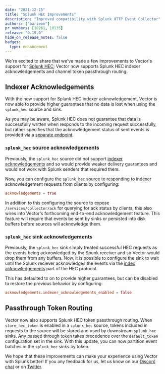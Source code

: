 ```yaml
---
date: "2021-12-15"
title: "Splunk HEC Improvements"
description: "Improved compatibility with Splunk HTTP Event Collector"
authors: ["barieom"]
pr_numbers: [10261, 10135]
release: "0.19.0"
hide_on_release_notes: false
badges:
  type: enhancement
---
```


We're excited to share that we've made a few improvements to Vector's support
for [Splunk HEC][Splunk HEC]; Vector now supports Splunk HEC indexer
acknowledgements and channel token passthrough routing.

## Indexer Acknowledgements

With the new support for Splunk HEC indexer acknowledgement, Vector is now able
to provide higher guarantees that no data is lost when using the `splunk_hec`
source and sink.

As you may be aware, Splunk HEC does not guarantee that data is successfully
written when responds to the incoming request successfully, but rather specifies
that the acknowledgement status of sent events is provided via a [separate
endpoint][indexer].

### `splunk_hec` source acknowledgements

Previously, the `splunk_hec`  source did not support [indexer
acknowledgements][indexer] and so would provide weaker delivery guarantees and
would not work with Splunk senders that required them.

Now, you can configure the `splunk_hec` source to responding to indexer
acknowledgement requests from clients by configuring:

```toml
acknowledgements = true
```

In addition to this configuring the source to expose `/services/collector/ack`
for querying for ack status by clients, this also wires into Vector's
forthcoming end-to-end acknowledgement feature. This feature will require that
events be sent by sinks or persisted into disk buffers before sources will
acknowledge them.

### `splunk_hec` sink acknowledgements

Previously, the `splunk_hec` sink simply treated successful HEC requests as the
events being acknowledged by the Spunk receiver and so Vector would drop them
from any buffers. Now, it is possible to configure the sink to wait until the
Splunk reciever acknowledges the events via the [index
acknowledgements][indexer] part of the HEC protocol.

This has defaulted to on to provide higher guarantees, but can be disabled to
restore the previous behavior by configuring:

```toml
acknowledgements.indexer_acknowledgements_enabled = false
```

## Passthrough Token Routing

Vector now also supports Splunk HEC token passthrough routing. When
`store_hec_token` is enabled in a `splunk_hec` source, tokens included in
requests to the source will be stored and used by downstream `splunk_hec` sinks.
Any passed through token takes precedence over the `default_token` configuration
set in the sink. With this update, you can now partition event batches in the
`splunk_hec` sinks by token.

We hope that these improvements can make your experience using Vector with
Splunk better! If you any feedback for us, let us know on our [Discord chat] or
on [Twitter].

[Splunk HEC]: https://docs.splunk.com/Documentation/Splunk/8.2.3/Data/UsetheHTTPEventCollector
[indexer]: https://docs.splunk.com/Documentation/Splunk/8.2.3/Data/AboutHECIDXAck
[indexer how it works]: https://master.vector.dev/docs/reference/configuration/sinks/splunk_hec_metrics/#indexer-acknowledgements
[Discord chat]: https://discord.com/invite/dX3bdkF
[Twitter]: https://twitter.com/vectordotdev
